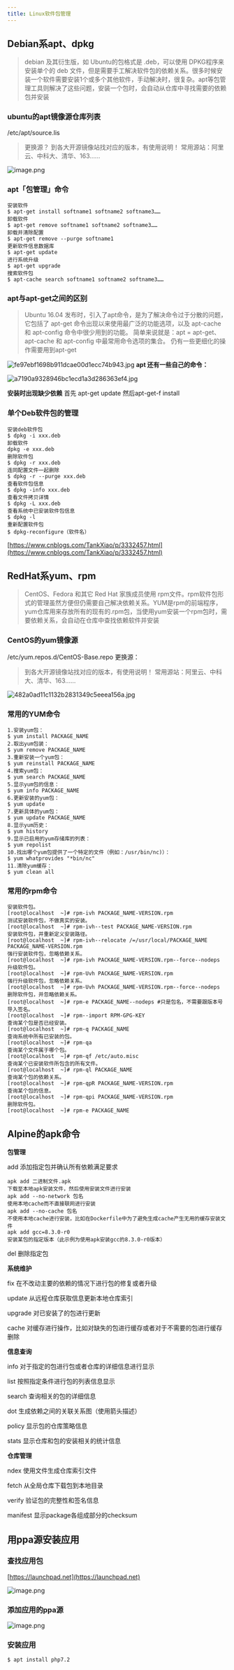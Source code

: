 ```yaml
---
title: Linux软件包管理
---
```


## Debian系apt、dpkg

> debian 及其衍生版，如 Ubuntu的包格式是 .deb，可以使用 DPKG程序来安装单个的 deb 文件，但是需要手工解决软件包的依赖关系。很多时候安装一个软件需要安装1个或多个其他软件，手动解决时，很复杂。apt等包管理工具则解决了这些问题，安装一个包时，会自动从仓库中寻找需要的依赖包并安装


### ubuntu的apt镜像源仓库列表

/etc/apt/source.lis

> 更换源？
> 到各大开源镜像站找对应的版本，有使用说明！
> 常用源站：阿里云、中科大、清华、163……

![image.png](https://leo-1258140835.cos.ap-guangzhou.myqcloud.com/blogimages/1603198673474.png)

### apt「包管理」命令

```shell
安装软件
$ apt-get install softname1 softname2 softname3……
卸载软件
$ apt-get remove softname1 softname2 softname3……
卸载并清除配置
$ apt-get remove --purge softname1
更新软件信息数据库
$ apt-get update
进行系统升级
$ apt-get upgrade
搜索软件包
$ apt-cache search softname1 softname2 softname3……
```

### apt与apt-get之间的区别

> Ubuntu 16.04 发布时，引入了apt命令，是为了解决命令过于分散的问题，它包括了 apt-get 命令出现以来使用最广泛的功能选项，以及 apt-cache 和 apt-config 命令中很少用到的功能。
> 简单来说就是：apt = apt-get、apt-cache 和 apt-config 中最常用命令选项的集合。
> 仍有一些更细化的操作需要用到apt-get

![fe97ebf1698b911dcae00d1ecc74b943.jpg](https://leo-1258140835.cos.ap-guangzhou.myqcloud.com/blogimages/1603198836436-fa422fe2-5362-4d81-9641-3197fd52bf43.jpeg)
**apt 还有一些自己的命令：**

![a7190a9328946bc1ecd1a3d286363ef4.jpg](https://leo-1258140835.cos.ap-guangzhou.myqcloud.com/blogimages/1603198887601-9fc3bd5d-7a46-41a8-a953-2a32c7431da5.jpeg)

**安装时出现缺少依赖**
首先 apt-get update
然后apt-get-f install

### 单个Deb软件包的管理

```shell
安装deb软件包
$ dpkg -i xxx.deb
卸载软件
dpkg -e xxx.deb
删除软件包
$ dpkg -r xxx.deb
连同配置文件一起删除
$ dpkg -r --purge xxx.deb
查看软件包信息
$ dpkg -info xxx.deb
查看文件拷贝详情
$ dpkg -L xxx.deb
查看系统中已安装软件包信息
$ dpkg -l
重新配置软件包
$ dpkg-reconfigure（软件名）
```

[https://www.cnblogs.com/TankXiao/p/3332457.html](https://www.cnblogs.com/TankXiao/p/3332457.html)

## RedHat系yum、rpm

> CentOS、Fedora 和其它 Red Hat 家族成员使用 rpm文件。rpm软件包形式的管理虽然方便但仍需要自己解决依赖关系。YUM是rpm的前端程序，yum仓库用来存放所有的现有的.rpm包，当使用yum安装一个rpm包时，需要依赖关系，会自动在仓库中查找依赖软件并安装


### CentOS的yum镜像源

/etc/yum.repos.d/CentOS-Base.repo
更换源：

> 到各大开源镜像站找对应的版本，有使用说明！
> 常用源站：阿里云、中科大、清华、163……

![482a0ad11c1132b2831349c5eeea156a.jpg](https://leo-1258140835.cos.ap-guangzhou.myqcloud.com/blogimages/1603199380932-ee8e171d-cc3e-4e85-8b87-4406cb4561e7.jpeg)

### 常用的YUM命令

```shell
1.安装yum包：
$ yum install PACKAGE_NAME
2.取出yum包装：
$ yum remove PACKAGE_NAME
3.重新安装一个yum包：
$ yum reinstall PACKAGE_NAME
4.搜索yum包：
$ yum search PACKAGE_NAME
5.显示yum包的信息：
$ yum info PACKAGE_NAME
6.更新安装的yum包：
$ yum update
7.更新具体的yum包：
$ yum update PACKAGE_NAME
8.显示yum历史：
$ yum history
9.显示已启用的yum存储库的列表：
$ yum repolist
10.找出哪个yum包提供了一个特定的文件（例如：/usr/bin/nc)）：
$ yum whatprovides "*bin/nc"
11.清除yum缓存：
$ yum clean all
```

### 常用的rpm命令

```shell
安装软件包。
[root@localhost  ~]# rpm-ivh PACKAGE_NAME-VERSION.rpm 
测试安装软件包，不做真实的安装。
[root@localhost  ~]# rpm-ivh--test PACKAGE_NAME-VERSION.rpm 
安装软件包，并重新定义安装路径。
[root@localhost  ~]# rpm-ivh--relocate /=/usr/local/PACKAGE_NAME PACKAGE_NAME-VERSION.rpm 
强行安装软件包，忽略依赖关系。
[root@localhost  ~]# rpm-ivh PACKAGE_NAME-VERSION.rpm--force--nodeps 
升级软件包。
[root@localhost  ~]# rpm-Uvh PACKAGE_NAME-VERSION.rpm 
强行升级软件包，忽略依赖关系。
[root@localhost  ~]# rpm-Uvh PACKAGE_NAME-VERSION.rpm--force--nodeps 
删除软件包，并忽略依赖关系。
[root@localhost  ~]# rpm-e PACKAGE_NAME--nodeps #只是包名，不需要跟版本号 
导入签名。
[root@localhost  ~]# rpm--import RPM-GPG-KEY 
查询某个包是否已经安装。
[root@localhost  ~]# rpm-q PACKAGE_NAME 
查询系统中所有已安装的包。
[root@localhost  ~]# rpm-qa 
查询某个文件属于哪个包。
[root@localhost  ~]# rpm-qf /etc/auto.misc 
查询某个已安装软件所包含的所有文件。
[root@localhost  ~]# rpm-ql PACKAGE_NAME 
查询某个包的依赖关系。
[root@localhost  ~]# rpm-qpR PACKAGE_NAME-VERSION.rpm 
查询某个包的信息。
[root@localhost  ~]# rpm-qpi PACKAGE_NAME-VERSION.rpm 
删除软件包。
[root@localhost  ~]# rpm-e PACKAGE_NAME
```



## Alpine的apk命令

**包管理**

add	添加指定包并确认所有依赖满足要求

```shell
apk add 二进制文件.apk
下载至本地apk安装文件，然后使用安装文件进行安装
apk add --no-network 包名
使用本地cache而不直接联网进行安装
apk add --no-cache 包名
不使用本地cache进行安装，比如在Dockerfile中为了避免生成cache产生无用的缓存安装文件
apk add gcc=8.3.0-r0
安装某包的指定版本（此示例为使用apk安装gcc的8.3.0-r0版本）
```

del	删除指定包

**系统维护**

fix	在不改动主要的依赖的情况下进行包的修复或者升级

update	从远程仓库获取信息更新本地仓库索引

upgrade	对已安装了的包进行更新

cache	对缓存进行操作，比如对缺失的包进行缓存或者对于不需要的包进行缓存删除

**信息查询**

info	对于指定的包进行包或者仓库的详细信息进行显示

list	按照指定条件进行包的列表信息显示

search	查询相关的包的详细信息

dot	生成依赖之间的关联关系图（使用箭头描述）

policy	显示包的仓库策略信息

stats	显示仓库和包的安装相关的统计信息

**仓库管理**

ndex	使用文件生成仓库索引文件

fetch	从全局仓库下载包到本地目录

verify	验证包的完整性和签名信息

manifest	显示package各组成部分的checksum

## 用ppa源安装应用

### 查找应用包

[https://launchpad.net](https://launchpad.net)



![image.png](https://leo-1258140835.cos.ap-guangzhou.myqcloud.com/blogimages/1603200000177.png)

### 添加应用的ppa源

![image.png](https://leo-1258140835.cos.ap-guangzhou.myqcloud.com/blogimages/1603200045180.png)

### 安装应用

```shell
$ apt install php7.2
```

